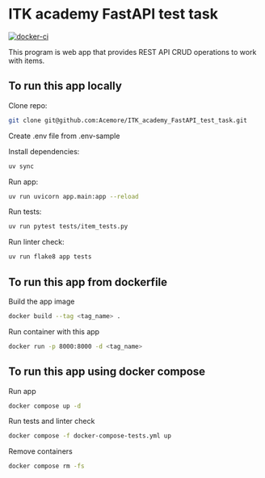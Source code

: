 # ITK academy FastAPI test task

[![docker-ci](https://github.com/Acemore/ITK_academy_FastAPI_test_task/actions/workflows/docker-ci.yml/badge.svg)](https://github.com/Acemore/ITK_academy_FastAPI_test_task/actions/workflows/docker-ci.yml)

This program is web app that provides REST API CRUD operations to work with items.

## To run this app locally

Clone repo:

```bash
git clone git@github.com:Acemore/ITK_academy_FastAPI_test_task.git
```

Create .env file from .env-sample

Install dependencies:

```bash
uv sync
```

Run app:

```bash
uv run uvicorn app.main:app --reload
```

Run tests:

```bash
uv run pytest tests/item_tests.py
```

Run linter check:

```bash
uv run flake8 app tests
```

## To run this app from dockerfile

Build the app image

```bash
docker build --tag <tag_name> .
```

Run container with this app

```bash
docker run -p 8000:8000 -d <tag_name>
```

## To run this app using docker compose

Run app

```bash
docker compose up -d
```

Run tests and linter check

```bash
docker compose -f docker-compose-tests.yml up
```

Remove containers

```bash
docker compose rm -fs
```
